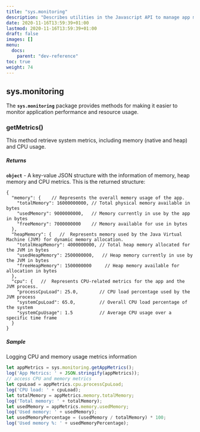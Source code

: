```yaml
---
title: "sys.monitoring"
description: "Describes utilities in the Javascript API to manage app monitoring."
date: 2020-11-16T13:59:39+01:00
lastmod: 2020-11-16T13:59:39+01:00
draft: false
images: []
menu:
  docs:
    parent: "dev-reference"
toc: true
weight: 74
---
```


## **sys.monitoring**

The **`sys.monitoring`** package provides methods for making it easier to monitor application performance and resource usage.

###  getMetrics()

This method retrieve system metrics, including memory (native and heap) and CPU usage.

##### Returns

**`object`**  - A key-value JSON structure with the information of memory, heap memory and CPU metrics. This is the returned structure:
```
{
  "memory": {    // Represents the overall memory usage of the app.
    "totalMemory": 16000000000, // Total physical memory available in bytes
    "usedMemory": 9000000000,   // Memory currently in use by the app in bytes
    "freeMemory": 7000000000    // Memory available for use in bytes
  },
  "heapMemory": {   //  Represents memory used by the Java Virtual Machine (JVM) for dynamic memory allocation.
    "totalHeapMemory": 4000000000, // Total heap memory allocated for the JVM in bytes
    "usedHeapMemory": 2500000000,   // Heap memory currently in use by the JVM in bytes
    "freeHeapMemory": 1500000000     // Heap memory available for allocation in bytes
  },
  "cpu": {   //  Represents CPU-related metrics for the app and the JVM process.
    "processCpuLoad": 25.0,        // CPU load percentage used by the JVM process
    "systemCpuLoad": 65.0,         // Overall CPU load percentage of the system
    "systemCpuUsage": 1.5          // Average CPU usage over a specific time frame
  }
}
```

##### Sample
Logging CPU and memory usage metrics information

``` javascript
let appMetrics = sys.monitoring.getAppMetrics();
log('App Metrics: ' + JSON.stringify(appMetrics));
// access CPU and memory metrics
let cpuLoad = appMetrics.cpu.processCpuLoad;
log('CPU load: ' + cpuLoad);
let totalMemory = appMetrics.memory.totalMemory;
log('Total memory: ' + totalMemory);
let usedMemory = appMetrics.memory.usedMemory;
log('Used memory: ' + usedMemory);
let usedMemoryPercentage = (usedMemory / totalMemory) * 100;
log('Used memory %: ' + usedMemoryPercentage);
```

